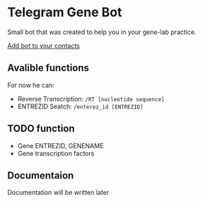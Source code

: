 # Telegram Gene Bot
Small bot that was created to help you in your gene-lab practice.

[Add bot to your contacts](http://telegram.me/genetics_bot)

## Avalible functions

For now he can:

- Reverse Transcription: ```/RT [nucleotide sequence]```
- ENTREZID Seatch: ```/enterez_id [ENTREZID]```


## TODO function

- Gene ENTREZID, GENENAME
- Gene transcription factors

## Documentaion

Documentation will be written later
